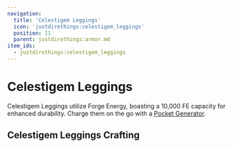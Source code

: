 ```yaml
---
navigation:
  title: 'Celestigem Leggings'
  icon: 'justdirethings:celestigem_leggings'
  position: 11
  parent: justdirethings:armor.md
item_ids:
  - justdirethings:celestigem_leggings
---
```


# Celestigem Leggings

Celestigem Leggings utilize Forge Energy, boasting a 10,000 FE capacity for enhanced durability. Charge them on the go with a [Pocket Generator](./item_pocket_generator.md).

## Celestigem Leggings Crafting

<Recipe id="justdirethings:celestigem_leggings" />

